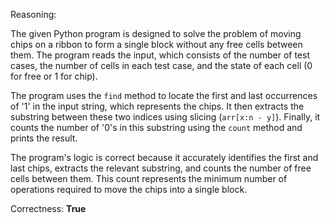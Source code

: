 Reasoning:

The given Python program is designed to solve the problem of moving chips on a ribbon to form a single block without any free cells between them. The program reads the input, which consists of the number of test cases, the number of cells in each test case, and the state of each cell (0 for free or 1 for chip).

The program uses the `find` method to locate the first and last occurrences of '1' in the input string, which represents the chips. It then extracts the substring between these two indices using slicing (`arr[x:n - y]`). Finally, it counts the number of '0's in this substring using the `count` method and prints the result.

The program's logic is correct because it accurately identifies the first and last chips, extracts the relevant substring, and counts the number of free cells between them. This count represents the minimum number of operations required to move the chips into a single block.

Correctness: **True**